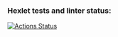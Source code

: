 ### Hexlet tests and linter status:
[![Actions Status](https://github.com/FunnyDrew/rails-project-64/actions/workflows/hexlet-check.yml/badge.svg)](https://github.com/FunnyDrew/rails-project-64/actions)